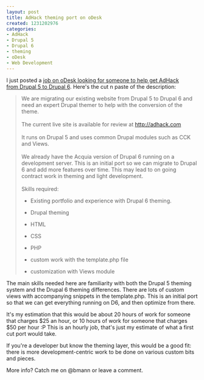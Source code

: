 ```yaml
--- 
layout: post
title: AdHack theming port on oDesk
created: 1231202976
categories: 
- AdHack
- Drupal 5
- Drupal 6
- theming
- oDesk
- Web Development
---
```

<p>I just posted a <a href="http://www.odesk.com/jobs/Drupal-theme-port-from-Drupal_~~a3d74de0cacb6a5b?tot=1&amp;pos=0">job on oDesk looking for someone to help get AdHack from&nbsp;Drupal 5 to Drupal 6</a>. Here's the cut n paste of the description:</p>
<blockquote>
<p>We are migrating our existing website from Drupal 5 to Drupal 6 and need an expert Drupal themer to help with the conversion of the theme.<br />
<br />
The current live site is available for review at <a rel="nofollow" target="_blank" title="You are about to go to a URL outside odesk.com" class="extlink" href="http://www.odesk.com/leaving_odesk.php?ref=http%3A%2F%2Fadhack.com">http://adhack.com</a><br />
<br />
It runs on Drupal 5 and uses common Drupal modules such as CCK and Views.<br />
<br />
We already have the Acquia version of Drupal 6 running on a development server. This is an initial port so we can migrate to Drupal 6 and add more features over time. This may lead to on going contract work in theming and light development.<br />
<br />
Skills required:</p>
<ul>
    <li>
    <p>Existing portfolio and experience with Drupal 6 theming.</p>
    </li>
    <li>
    <p>Drupal theming</p>
    </li>
    <li>
    <p>HTML</p>
    </li>
    <li>
    <p>CSS</p>
    </li>
    <li>
    <p>PHP</p>
    </li>
    <li>
    <p>custom work with the template.php file</p>
    </li>
    <li>
    <p>customization with Views module</p>
    </li>
</ul>
</blockquote>
<p>The main skills needed here are familiarity with both the Drupal 5 theming system and the Drupal 6 theming differences.&nbsp;There are lots of custom views with accompanying snippets in the template.php. This is an initial port so that we can get everything running on D6, and then optimize from there.</p>
<p>It's my estimation that this would be about 20 hours of work for someone that charges $25 an hour, or 10 hours of work for someone that charges $50 per hour :P This is an hourly job, that's just my estimate of what a first cut port would take.</p>
<p>If you're a developer but know the theming layer, this would be a good fit: there is more development-centric work to be done on various custom bits and pieces.</p>
<!--break-->
<p>More info? Catch me on @bmann or leave a comment.</p>
